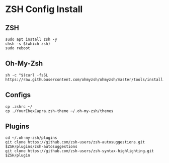 # ZSH Config Install

## ZSH

```shell
sudo apt install zsh -y
chsh -s $(which zsh)
sudo reboot
```

## Oh-My-Zsh

```shell
sh -c "$(curl -fsSL https://raw.githubusercontent.com/ohmyzsh/ohmyzsh/master/tools/install.sh)"
```

## Configs

```shell
cp .zshrc ~/
cp ./YourIbexCapra.zsh-theme ~/.oh-my-zsh/themes
```

## Plugins

```shell
cd ~/.oh-my-zsh/plugins
git clone https://github.com/zsh-users/zsh-autosuggestions.git $ZSH/plugins/zsh-autosuggestions
git clone https://github.com/zsh-users/zsh-syntax-highlighting.git $ZSH/plugin
```
